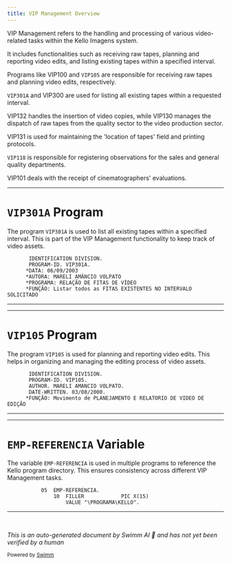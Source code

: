 ```yaml
---
title: VIP Management Overview
---
```

VIP Management refers to the handling and processing of various video-related tasks within the Kello Imagens system.

It includes functionalities such as receiving raw tapes, planning and reporting video edits, and listing existing tapes within a specified interval.

Programs like VIP100 and <SwmToken path="src/vip/vip105.cbl" pos="3:6:6" line-data="       PROGRAM-ID. VIP105.">`VIP105`</SwmToken> are responsible for receiving raw tapes and planning video edits, respectively.

<SwmToken path="src/vip/vip301A.CBL" pos="3:6:6" line-data="       PROGRAM-ID. VIP301A.">`VIP301A`</SwmToken> and VIP300 are used for listing all existing tapes within a requested interval.

VIP132 handles the insertion of video copies, while VIP130 manages the dispatch of raw tapes from the quality sector to the video production sector.

VIP131 is used for maintaining the 'location of tapes' field and printing protocols.

<SwmToken path="src/vip/vip118.cbl" pos="3:6:6" line-data="       PROGRAM-ID. VIP118.">`VIP118`</SwmToken> is responsible for registering observations for the sales and general quality departments.

VIP101 deals with the receipt of cinematographers' evaluations.

<SwmSnippet path="/src/vip/vip301A.CBL" line="2">

---

# <SwmToken path="src/vip/vip301A.CBL" pos="3:6:6" line-data="       PROGRAM-ID. VIP301A.">`VIP301A`</SwmToken> Program

The program <SwmToken path="src/vip/vip301A.CBL" pos="3:6:6" line-data="       PROGRAM-ID. VIP301A.">`VIP301A`</SwmToken> is used to list all existing tapes within a specified interval. This is part of the VIP Management functionality to keep track of video assets.

```cobol
       IDENTIFICATION DIVISION.
       PROGRAM-ID. VIP301A.
      *DATA: 06/09/2003
      *AUTORA: MARELI AMÂNCIO VOLPATO
      *PROGRAMA: RELAÇÃO DE FITAS DE VÍDEO
      *FUNÇÃO: Listar todos as FITAS EXISTENTES NO INTERVALO SOLICITADO
```

---

</SwmSnippet>

<SwmSnippet path="/src/vip/vip105.cbl" line="2">

---

# <SwmToken path="src/vip/vip105.cbl" pos="3:6:6" line-data="       PROGRAM-ID. VIP105.">`VIP105`</SwmToken> Program

The program <SwmToken path="src/vip/vip105.cbl" pos="3:6:6" line-data="       PROGRAM-ID. VIP105.">`VIP105`</SwmToken> is used for planning and reporting video edits. This helps in organizing and managing the editing process of video assets.

```cobol
       IDENTIFICATION DIVISION.
       PROGRAM-ID. VIP105.
       AUTHOR. MARELI AMANCIO VOLPATO.
       DATE-WRITTEN. 03/08/2000.
      *FUNÇÃO: Movimento de PLANEJAMENTO E RELATORIO DE VIDEO DE EDIÇÃO
```

---

</SwmSnippet>

<SwmSnippet path="/src/vip/vip118.cbl" line="69">

---

# <SwmToken path="src/vip/vip118.cbl" pos="69:3:5" line-data="           05  EMP-REFERENCIA.">`EMP-REFERENCIA`</SwmToken> Variable

The variable <SwmToken path="src/vip/vip118.cbl" pos="69:3:5" line-data="           05  EMP-REFERENCIA.">`EMP-REFERENCIA`</SwmToken> is used in multiple programs to reference the Kello program directory. This ensures consistency across different VIP Management tasks.

```cobol
           05  EMP-REFERENCIA.
               10  FILLER            PIC X(15)
                   VALUE "\PROGRAMA\KELLO".
```

---

</SwmSnippet>

&nbsp;

*This is an auto-generated document by Swimm AI 🌊 and has not yet been verified by a human*

<SwmMeta version="3.0.0" repo-id="Z2l0aHViJTNBJTNBa2VsbG8lM0ElM0Fzd2ltbWlv" repo-name="kello"><sup>Powered by [Swimm](/)</sup></SwmMeta>
